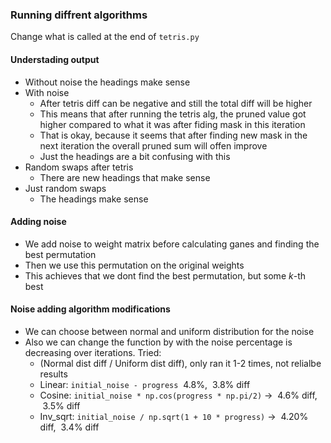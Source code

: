### Running diffrent algorithms

Change what is called at the end of `tetris.py`

#### Understading output

- Without noise the headings make sense
- With noise
  - After tetris diff can be negative and still the total diff will be higher
  - This means that after running the tetris alg, the pruned value got higher compared to what it was after fiding mask in this iteration
  - That is okay, because it seems that after finding new mask in the next iteration the overall pruned sum will offen improve
  - Just the headings are a bit confusing with this
- Random swaps after tetris
  - There are new headings that make sense
- Just random swaps
  - The headings make sense

#### Adding noise

- We add noise to weight matrix before calculating ganes and finding the best permutation
- Then we use this permutation on the original weights
- This achieves that we dont find the best permutation, but some $k$-th best

#### Noise adding algorithm modifications

- We can choose between normal and uniform distribution for the noise
- Also we can change the function by with the noise percentage is decreasing over iterations. Tried:
  - (Normal dist diff / Uniform dist diff), only ran it 1-2 times, not relialbe results
  - Linear: `initial_noise - progress` $~4.8\%$, $~3.8\%$ diff
  - Cosine: `initial_noise * np.cos(progress * np.pi/2)` -> $~4.6\%$ diff, $~3.5\%$ diff
  - Inv_sqrt: `initial_noise / np.sqrt(1 + 10 * progress)` -> $~4.20\%$ diff, $~3.4\%$ diff
